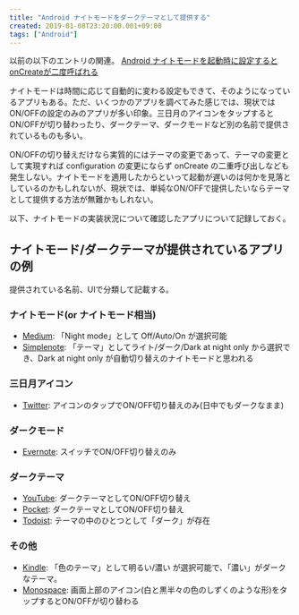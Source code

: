 ```yaml
---
title: "Android ナイトモードをダークテーマとして提供する"
created: 2019-01-08T23:20:00.001+09:00
tags: ["Android"]
---
```

以前の以下のエントリの関連。
[Android ナイトモードを起動時に設定するとonCreateが二度呼ばれる](/ja/post/2018/12/android-oncreate/)

ナイトモードは時間に応じて自動的に変わる設定もできて、そのようになっているアプリもある。ただ、いくつかのアプリを調べてみた感じでは、現状ではON/OFFの設定のみのアプリが多い印象。三日月のアイコンをタップするとON/OFFが切り替わったり、ダークテーマ、ダークモードなど別の名前で提供されているものも多い。

ON/OFFの切り替えだけなら実質的にはテーマの変更であって、テーマの変更として実現すれば configuration の変更にならず onCreate の二重呼び出しなども発生しない。ナイトモードを適用したからといって起動が遅いのは何かを見落としているのかもしれないが、現状では、単純なON/OFFで提供したいならテーマとして提供する方法が無難かもしれない。

以下、ナイトモードの実装状況について確認したアプリについて記録しておく。
<!--more-->

## ナイトモード/ダークテーマが提供されているアプリの例

提供されている名前、UIで分類して記載する。

### ナイトモード(or ナイトモード相当)

- [Medium](https://play.google.com/store/apps/details?id=com.medium.reader): 「Night mode」として Off/Auto/On が選択可能
- [Simplenote](https://play.google.com/store/apps/details?id=com.automattic.simplenote): 「テーマ」としてライト/ダーク/Dark at night only から選択でき、Dark at night only が自動切り替えのナイトモードと思われる

### 三日月アイコン

- [Twitter](https://play.google.com/store/apps/details?id=com.twitter.android): アイコンのタップでON/OFF切り替えのみ(日中でもダークなまま)

### ダークモード

- [Evernote](https://play.google.com/store/apps/details?id=com.evernote): スイッチでON/OFF切り替えのみ

### ダークテーマ

- [YouTube](https://play.google.com/store/apps/details?id=com.google.android.youtube): ダークテーマとしてON/OFF切り替え
- [Pocket](https://play.google.com/store/apps/details?id=com.ideashower.readitlater.pro): ダークテーマとしてON/OFF切り替え
- [Todoist](https://play.google.com/store/apps/details?id=com.todoist): テーマの中のひとつとして「ダーク」が存在

### その他

- [Kindle](https://play.google.com/store/apps/details?id=com.amazon.kindle): 「色のテーマ」として明るい/濃い が選択可能で、「濃い」がダークなテーマ。
- [Monospace](https://play.google.com/store/apps/details?id=com.underwood.monospace): 画面上部のアイコン(白と黒半々の色のしずくのような形)をタップするとON/OFFが切り替わる
